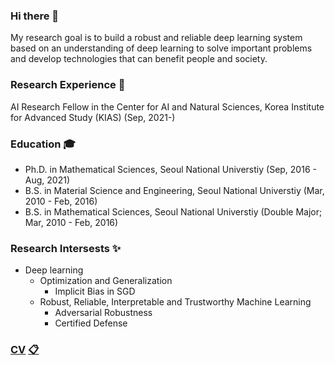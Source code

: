 ### Hi there 👋

My research goal is to build a robust and reliable deep learning system based on an understanding of deep learning to solve important problems and develop technologies that can benefit people and society.

### Research Experience 🌱
AI Research Fellow in the Center for AI and Natural Sciences, Korea Institute for Advanced Study (KIAS) (Sep, 2021-)

### Education 🎓
- Ph.D. in Mathematical Sciences, Seoul National Universtiy (Sep, 2016 - Aug, 2021)
- B.S. in Material Science and Engineering, Seoul National Universtiy (Mar, 2010 - Feb, 2016)
- B.S. in Mathematical Sciences, Seoul National Universtiy (Double Major; Mar, 2010 - Feb, 2016)

### Research Intersests ✨
- Deep learning
    - Optimization and Generalization
        - Implicit Bias in SGD 
    - Robust, Reliable, Interpretable and Trustworthy Machine Learning
        - Adversarial Robustness
        - Certified Defense

### [CV](cv.pdf) [📋](cv.pdf)


<!--
**sungyoon-lee/sungyoon-lee** is a ✨ _special_ ✨ repository because its `README.md` (this file) appears on your GitHub profile.

Here are some ideas to get you started:

- 🔭 I’m currently working on ...
- 🌱 I’m currently learning ...
- 👯 I’m looking to collaborate on ...
- 🤔 I’m looking for help with ...
- 💬 Ask me about ...
- 📫 How to reach me: ...
- 😄 Pronouns: ...
- ⚡ Fun fact: ...
-->
